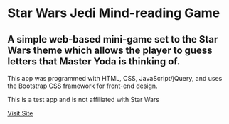 # Star Wars Jedi Mind-reading Game
## A simple web-based mini-game set to the Star Wars theme which allows the player to guess letters that Master Yoda is thinking of.

This app was programmed with HTML, CSS, JavaScript/jQuery, and uses the Bootstrap CSS framework for front-end design.

This is a test app and is not affiliated with Star Wars

[Visit Site](https://alankemsley.github.io/mindreading-game/)
